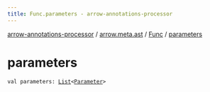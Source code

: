 ```yaml
---
title: Func.parameters - arrow-annotations-processor
---
```


[arrow-annotations-processor](../../index.html) / [arrow.meta.ast](../index.html) / [Func](index.html) / [parameters](./parameters.html)

# parameters

`val parameters: `[`List`](https://kotlinlang.org/api/latest/jvm/stdlib/kotlin.collections/-list/index.html)`<`[`Parameter`](../-parameter/index.html)`>`